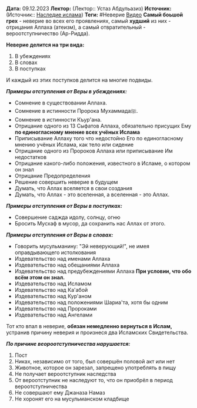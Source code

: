 **Дата:** 09.12.2023
**Лектор:** (Лектор:: Устаз Абдульазиз)
**Источник:** (Источник:: [Наследие ислама](https://www.youtube.com/@nasledieislama))
**Теги:** #Неверие 
[Видео](https://www.youtube.com/watch?v=YxZuVOdbfLA&ab_channel=%D0%9D%D0%B0%D1%81%D0%BB%D0%B5%D0%B4%D0%B8%D0%B5%D0%98%D1%81%D0%BB%D0%B0%D0%BC%D0%B0)
**Самый боьшой грех** - неверие во всех его проявлениях, самый **худший** из них - отрицания Аллаха (атеизм), а самый отвратительный - вероотступничество (Ар-Ридда).

**Неверие делится на три вида:**
1. В убеждениях
2. В словах
3. В поступках

И каждый из этих поступков делится на многие подвиды.

***Примеры отступления от Веры в убеждениях:***
- Сомнение в существовании Аллаха.
- Сомнение в истинности Пророка Мухаммадаﷺ.
- Сомнение в истинности Къур'ана.
- Отрицание одного из 13 Сыфатов Аллаха, обязательно присущих Ему **по единогласному мнение всех учёных Ислама**
- Приписывание Аллаху того что недостойно Его по единогласному мнению учёных Ислама, как тело или сидение
- Отрицание одного из Пророков Аллаха или приписывание Им недостатков
- Отрицание какого-либо положения, известного в Исламе, о котором он знал
- Отрицание Предопределения
- Решение совершить неверие в будущем
- Думать, что Аллах вселяется в свои создания
- Думать, что Аллах - это вселенная, а вселенная - это Аллах.

**_Примеры отступления от Веры в поступках:_**
- Совершение саджда идолу, солнцу, огню
- Бросить Мусхаф в мусор, да сохранить нас Аллах от этого.

***Примеры отступления от Веры в словах:***
- Говорить мусульманину: "Эй неверующий!", не имея оправдывающего истолкования
- Издевательство над именами Аллаха
- Издевательство над обещаниями Аллаха
- Издевательство над предубеждениями Аллаха
**При условии, что обо всём этом он знал.**
- Издевательство над Исламом
- Издевательство над Ка'абой
- Издевательство над Кур'аном
- Издевательство над положениями Шариа'та, хотя бы одним
- Издевательство над Пророками
- Издевательство над Ангелами

Тот кто впал в неверие, **обязан немедленно вернуться в Ислам,** устранив причину неверия и произнеся два Исламских Свидетельства.

***По причине веороотступничества нарушается:***
1. Пост
2. Никах, независимо от того, был совершён половой акт или нет
3. Животное, которое он зарезал, запрещено употреблять в пищу
4. Не получает вероотступник наследства
5. От вероотступник не наследуют то, что он приобрёл в период вероотступничества
6. Не совершают ему Джаназа Намаз
7. Не хоронят его на мусульманском кладбище